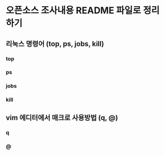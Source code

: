 # 오픈소스 조사내용 README 파일로 정리하기


## 리눅스 명령어 (top, ps, jobs, kill)

### top


### ps


### jobs


### kill



## vim 에디터에서 매크로 사용방법 (q, @)

### q


### @
